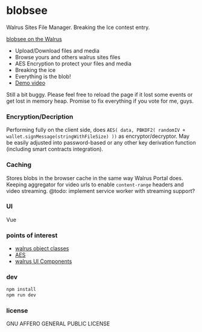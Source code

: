 # blobsee

Walrus Sites File Manager. Breaking the Ice contest entry.

[blobsee on the Walrus](https://blobsee.walrus.site/)

- Upload/Download files and media
- Browse yours and others walrus sites files
- AES Encryption to protect your files and media
- Breaking the ice
- Everything is the blob!
- [Demo video](https://www.youtube.com/watch?v=l9jxesE7JzI) 

Still a bit buggy. Please feel free to reload the page if it lost some events or get lost in memory heap. 
Promise to fix everything if you vote for me, guys.

### Encryption/Decription

Performing fully on the client side, does `AES( data, PBKDF2( randomIV + wallet.signMessage(stringWithFileSize) ))` as encryptor/decryptor. May be easily adjusted into password-based or any other key derivation function (including smart contracts integration).

### Caching

Stores blobs in the browser cache in the same way Walrus Portal does. Keeping aggregator for video urls to enable `content-range` headers and video streaming.
@todo: implement service worker with streaming support?

### UI

Vue

### points of interest

- [walrus object classes](https://github.com/suidouble/blobsee/tree/main/shared/classes/walrus)
- [AES](https://github.com/suidouble/blobsee/blob/main/shared/classes/AES.js)
- [walrus UI Components](https://github.com/suidouble/blobsee/tree/main/shared/components/Walrus)

### dev

```bash
npm install
npm run dev
```

### license

GNU AFFERO GENERAL PUBLIC LICENSE